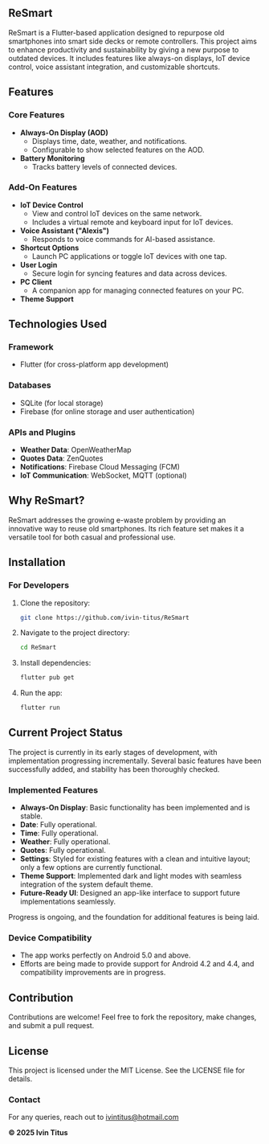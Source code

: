 ## **ReSmart**

ReSmart is a Flutter-based application designed to repurpose old smartphones into smart side decks or remote controllers. This project aims to enhance productivity and sustainability by giving a new purpose to outdated devices. It includes features like always-on displays, IoT device control, voice assistant integration, and customizable shortcuts.

## **Features**

### **Core Features**
- **Always-On Display (AOD)**
  - Displays time, date, weather, and notifications.
  - Configurable to show selected features on the AOD.
- **Battery Monitoring**
  - Tracks battery levels of connected devices.

### **Add-On Features**
- **IoT Device Control**
  - View and control IoT devices on the same network.
  - Includes a virtual remote and keyboard input for IoT devices.
- **Voice Assistant ("Alexis")**
  - Responds to voice commands for AI-based assistance.
- **Shortcut Options**
  - Launch PC applications or toggle IoT devices with one tap.
- **User Login**
  - Secure login for syncing features and data across devices.
- **PC Client**
  - A companion app for managing connected features on your PC.
- **Theme Support**

## **Technologies Used**

### **Framework**
- Flutter (for cross-platform app development)

### **Databases**
- SQLite (for local storage)
- Firebase (for online storage and user authentication)

### **APIs and Plugins**
- **Weather Data**: OpenWeatherMap
- **Quotes Data**: ZenQuotes
- **Notifications**: Firebase Cloud Messaging (FCM)
- **IoT Communication**: WebSocket, MQTT (optional)

## **Why ReSmart?**
ReSmart addresses the growing e-waste problem by providing an innovative way to reuse old smartphones. Its rich feature set makes it a versatile tool for both casual and professional use.

## **Installation**
### **For Developers**
1. Clone the repository:
   ```bash
   git clone https://github.com/ivin-titus/ReSmart
   ```
2. Navigate to the project directory:
   ```bash
   cd ReSmart
   ```
3. Install dependencies:
   ```bash
   flutter pub get
   ```
4. Run the app:
   ```bash
   flutter run
   ```

## **Current Project Status**

The project is currently in its early stages of development, with implementation progressing incrementally. Several basic features have been successfully added, and stability has been thoroughly checked.

### **Implemented Features**
- **Always-On Display**: Basic functionality has been implemented and is stable.
- **Date**: Fully operational.
- **Time**: Fully operational.
- **Weather**: Fully operational.
- **Quotes**: Fully operational.
- **Settings**: Styled for existing features with a clean and intuitive layout; only a few options are currently functional.
- **Theme Support**: Implemented dark and light modes with seamless integration of the system default theme.
- **Future-Ready UI**: Designed an app-like interface to support future implementations seamlessly.


Progress is ongoing, and the foundation for additional features is being laid.

### **Device Compatibility**
- The app works perfectly on Android 5.0 and above.
- Efforts are being made to provide support for Android 4.2 and 4.4, and compatibility improvements are in progress.

## **Contribution**
Contributions are welcome! Feel free to fork the repository, make changes, and submit a pull request.

## **License**
This project is licensed under the MIT License. See the LICENSE file for details.

### **Contact**
For any queries, reach out to ivintitus@hotmail.com

**&copy; 2025 Ivin Titus**
